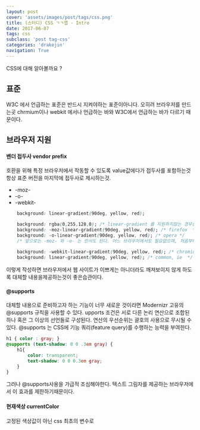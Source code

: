 ```yaml
---
layout: post
cover: 'assets/images/post/tags/css.png'
title: (스터디) CSS ㄱㄱ엽 - Intro
date: 2017-06-07
tags: css
subclass: 'post tag-css'
categories: 'drakejin'
navigation: True
---
```

CSS에 대해 알아볼까요 ?   


## 표준
W3C 에서 언급하는 표준은 반드시 지켜야하는 표준이아니다. 오히려 브라우저를 만드는곳 chrmium이나 
webkit 에서나 언급하는 바와 W3C에서 언급하는 바가 다르기 때문이다. 



## 브라우저 지원

#### 벤더 접두사 vendor prefix
호환을 위해 특정 브라우저에서 작동할 수 있도록 value값에다가 접두사를 포함하는것
항상 표준 버전을 마지막에 접두사로 제시하는것. 
 - -moz-
 - -o-
 - -webkit-

``` css
    background: linear-gradient(90deg, yellow, red);
```
 > 

``` css
    background: rgba(0,255,128,0); /* linear-gradient 를 지원하지않는 경우를 위해 앞서 선언시킴  이것이 casecade */
    background: -moz-linear-gradient(90deg, yellow, red); /* firefox  */
    background: -o-linear-gradient(90deg, yellow, red); /* opera */
    /* 앞으로는 -moz- 와 -o- 는 안서도 된다. 어느 브라우저에서도 필요없으며, 처음부터 접두사를 원하지 않게 만들어져있었다. 즉 -webkit- 만하면된다.  */ 
 
    background: -webkit-linear-gradient(90deg, yellow, red); /* chromium, safari */
    background: linear-gradient(90deg, yellow, red); /* common, ie  */
```
 이렇게 작성하면 브라우저에서 웹 사이트가 이쁘게는 아니더라도 깨져보이지 않게 하도록
대체할 내용을제공하는것이 좋은습관이다.

#### @supports
 대체할 내용으로 준비하고자 하는 기능이 너무 새로운 것이라면 Modernizr 고유의 @supports 규칙을 
사용할 수 있다. upports 조건은 서로 다른 논리 연산으로 조합된 하나 혹은 그 이상의 선언들로 구성된다. 연산의 우선순위는 괄호의 사용으로 무시될 수 있다. @supports 는 CSS에 기능 쿼리(feature query)를 수행하는 능력을 부여한다.

``` css
h1 { color : gray; }
@supports (text-shadow: 0 0 .3em gray) {
    h1{
        color: transparent;
        text-shadow: 0 0 0.3em gray;
    }
}

```
 그러나 @supports사용을 가급적 조심해야한다. 텍스트 그림자를 제공하는 브라우저에서 이 효과를 제한하기때문이다.

#### 현재색상 currentColor 
  고정된 색상값이 아닌 css 최초의 변수로 
